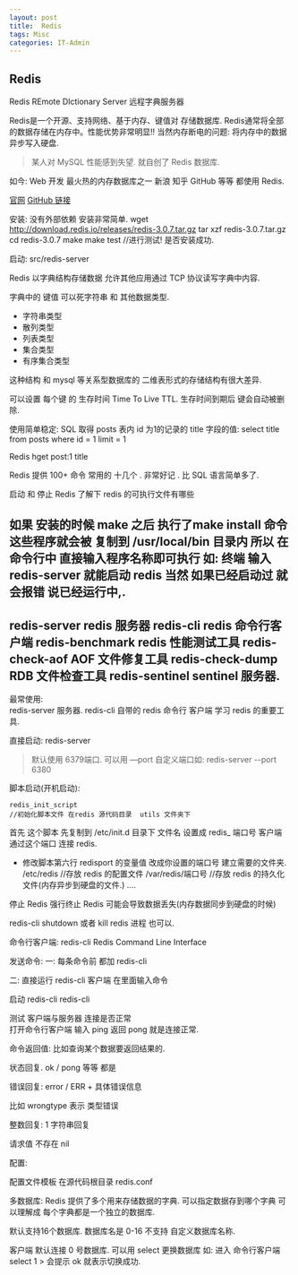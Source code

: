 ```yaml
---
layout: post
title:  Redis
tags: Misc
categories: IT-Admin
---
```


## Redis

Redis REmote DIctionary Server  远程字典服务器

Redis是一个开源、支持网络、基于内存、键值对 存储数据库.
Redis通常将全部的数据存储在内存中。性能优势非常明显!!
当然内存断电的问题: 将内存中的数据 异步写入硬盘.

> 某人对 MySQL 性能感到失望. 就自创了 Redis 数据库.

如今: Web 开发 最火热的内存数据库之一
新浪 知乎 GitHub 等等 都使用 Redis.

[官网][1]       [GitHub 链接][2]

安装: 没有外部依赖 安装非常简单.
	wget http://download.redis.io/releases/redis-3.0.7.tar.gz
	tar xzf redis-3.0.7.tar.gz
	cd redis-3.0.7
	make
	make test
	//进行测试! 是否安装成功.

启动:
	src/redis-server

Redis 以字典结构存储数据 允许其他应用通过 TCP 协议读写字典中内容.

字典中的 键值 可以死字符串 和 其他数据类型.
- 字符串类型
- 散列类型
- 列表类型
- 集合类型
- 有序集合类型

这种结构 和 mysql 等关系型数据库的 二维表形式的存储结构有很大差异.


可以设置 每个键 的 生存时间 Time To Live TTL.
生存时间到期后 键会自动被删除.

使用简单稳定:
SQL 取得 posts 表内 id 为1的记录的 title 字段的值:
	select title from posts where id = 1 limit = 1

Redis 
	hget post:1 title
 

Redis 提供 100+ 命令 
常用的 十几个 . 非常好记 .  比 SQL 语言简单多了.















启动 和 停止 Redis
了解下 redis 的可执行文件有哪些

如果 安装的时候 make 之后  执行了make install 命令
这些程序就会被 复制到 /usr/local/bin 目录内
所以 在 命令行中 直接输入程序名称即可执行
如: 终端 输入 redis-server  就能启动 redis
当然 如果已经启动过 就会报错 说已经运行中,.
---
redis-server   redis 服务器
redis-cli   redis 命令行客户端
redis-benchmark  redis 性能测试工具
redis-check-aof AOF 文件修复工具
redis-check-dump RDB 文件检查工具
redis-sentinel     sentinel 服务器.
---

 最常使用:  
redis-server    服务器.
redis-cli        自带的 redis 命令行 客户端 
学习 redis 的重要工具.


直接启动:
redis-server
> 默认使用 6379端口.
可以用 —port 自定义端口如:
	redis-server --port 6380

脚本启动(开机启动):

  
	redis_init_script 
	//初始化脚本文件 在redis 源代码目录  utils 文件夹下
 
首先 这个脚本 先复制到  /etc/init.d 目录下
文件名 设置成 
	redis_ 端口号
	客户端 通过这个端口 连接 redis.

- 修改脚本第六行 redisport 的变量值 改成你设置的端口号
建立需要的文件夹. 
	/etc/redis     //存放 redis 的配置文件
	/var/redis/端口号  //存放 redis 的持久化文件(内存异步到硬盘的文件.)
….

停止 Redis
强行终止 Redis 可能会导致数据丢失(内存数据同步到硬盘的时候)

redis-cli shutdown
或者  kill redis 进程 也可以.

命令行客户端:
redis-cli
Redis Command Line Interface


发送命令:
一: 每条命令前 都加 redis-cli

二: 直接运行 redis-cli 客户端  在里面输入命令


启动 redis-cli
	redis-cli

测试 客户端与服务器 连接是否正常  
打开命令行客户端  输入 ping  返回 pong 就是连接正常.


命令返回值: 比如查询某个数据要返回结果的.

状态回复.   ok  / pong 等等 都是

错误回复:  error / ERR  + 具体错误信息


比如  wrongtype  表示 类型错误



整数回复:
1
字符串回复

请求值 不存在 nil




配置:

配置文件模板 在源代码根目录  redis.conf







多数据库:
Redis 提供了多个用来存储数据的字典. 可以指定数据存到哪个字典
可以理解成 每个字典都是一个独立的数据库.

默认支持16个数据库. 数据库名是 0-16  不支持 自定义数据库名称.

客户端 默认连接 0 号数据库. 
可以用 select 更换数据库
如: 进入 命令行客户端 select 1   \> 会提示 ok  就表示切换成功.































[1]:	http://redis.io/
[2]:	https://github.com/antirez/redis
